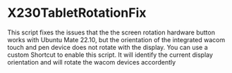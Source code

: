 # X230TabletRotationFix
This script fixes the issues that the the screen rotation hardware button works with Ubuntu Mate 22.10, but the orientation of the integrated wacom touch and pen device does not rotate with the display. You can use a custom Shortcut to enable this script. It will identify the current display orientation and will rotate the wacom devices accordently
